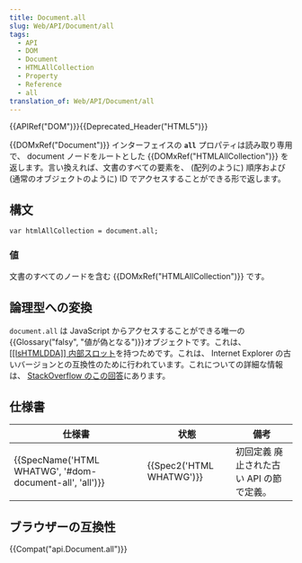 ```yaml
---
title: Document.all
slug: Web/API/Document/all
tags:
  - API
  - DOM
  - Document
  - HTMLAllCollection
  - Property
  - Reference
  - all
translation_of: Web/API/Document/all
---
```

{{APIRef("DOM")}}{{Deprecated_Header("HTML5")}}

{{DOMxRef("Document")}} インターフェイスの **`all`** プロパティは読み取り専用で、 document ノードをルートとした {{DOMxRef("HTMLAllCollection")}} を返します。言い換えれば、文書のすべての要素を、 (配列のように) 順序および (通常のオブジェクトのように) ID でアクセスすることができる形で返します。

## 構文

```
var htmlAllCollection = document.all;
```

### 値

文書のすべてのノードを含む {{DOMxRef("HTMLAllCollection")}} です。

## 論理型への変換

`document.all` は JavaScript からアクセスすることができる唯一の{{Glossary("falsy", "値が偽となる")}}オブジェクトです。これは、[\[\[IsHTMLDDA\]\] 内部スロット](https://tc39.es/ecma262/#sec-IsHTMLDDA-internal-slot)を持つためです。これは、 Internet Explorer の古いバージョンとの互換性のために行われています。これについての詳細な情報は、 [StackOverflow のこの回答](https://stackoverflow.com/a/62005426)にあります。

## 仕様書

| 仕様書                                                                   | 状態                             | 備考                                     |
| ------------------------------------------------------------------------ | -------------------------------- | ---------------------------------------- |
| {{SpecName('HTML WHATWG', '#dom-document-all', 'all')}} | {{Spec2('HTML WHATWG')}} | 初回定義 廃止された古い API の節で定義。 |

## ブラウザーの互換性

{{Compat("api.Document.all")}}
